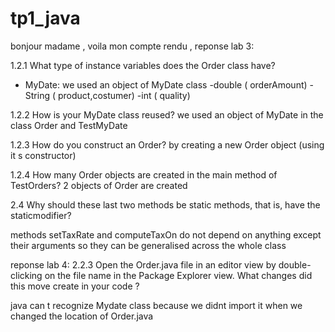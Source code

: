 # tp1_java
bonjour madame , voila mon compte rendu ,
reponse lab 3:


1.2.1 What type of instance variables does the Order class have?
   -  MyDate: we used an object of MyDate class
  -double ( orderAmount)
  -String ( product,costumer)
  -int ( quality)
 
 1.2.2 How is your MyDate class reused?
   we used an object of MyDate in the class Order and TestMyDate


1.2.3 How do you construct an Order?
   by creating a new Order object (using it s constructor)

1.2.4 How many Order objects are created in the main method of TestOrders?
  2 objects of  Order are created


2.4 Why should these last two methods be static methods, that is, have the staticmodifier?

methods setTaxRate and computeTaxOn do not  depend on anything except their arguments
so they can be generalised across the whole class


reponse lab 4:
2.2.3
Open the Order.java file in an editor view by double-clicking on the file name in the Package Explorer view.  What changes did this move create in your code ?


java can t recognize Mydate class because we didnt import it when we changed the location of Order.java

